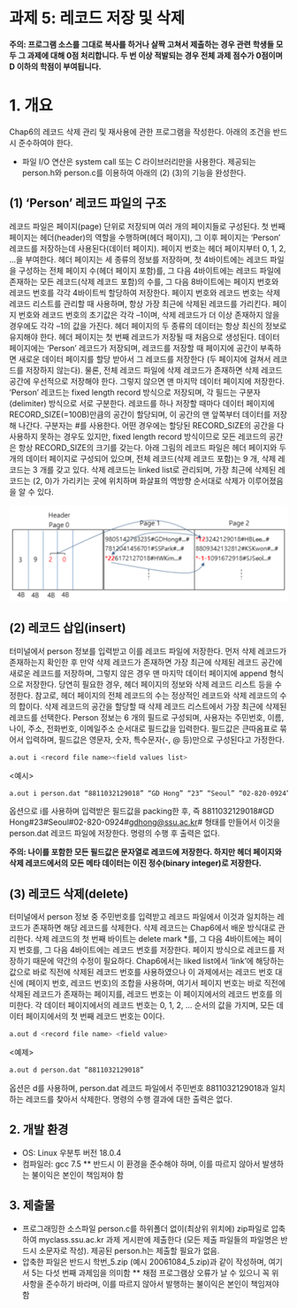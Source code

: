 # 과제 5: 레코드 저장 및 삭제

**주의: 프로그램 소스를 그대로 복사를 하거나 살짝 고쳐서 제출하는 경우 관련 학생들 모두 그 과제에 대해 0점 처리합니다. 두 번 이상 적발되는 경우 전체 과제 점수가 0점이며 D 이하의 학점이 부여됩니다.**

# 1. 개요 

Chap6의 레코드 삭제 관리 및 재사용에 관한 프로그램을 작성한다. 아래의 조건을 반드시 준수하여야 한다.

- 파일 I/O 연산은 system call 또는 C 라이브러리만을 사용한다.
제공되는 person.h와 person.c를 이용하여 아래의 (2) (3)의 기능을 완성한다.

## (1) ‘Person’ 레코드 파일의 구조

레코드 파일은 페이지(page) 단위로 저장되며 여러 개의 페이지들로 구성된다. 첫 번째 페이지는 헤더(header)의 역할을 수행하며(헤더 페이지), 그 이후 페이지는 ‘Person’ 레코드를 저장하는데 사용된다(데이터 페이지). 페이지 번호는 헤더 페이지부터 0, 1, 2, ...을 부여한다.
헤더 페이지는 세 종류의 정보를 저장하며, 첫 4바이트에는 레코드 파일을 구성하는 전체 페이지 수(헤더 페이지 포함)를, 그 다음 4바이트에는 레코드 파일에 존재하는 모든 레코드(삭제 레코드 포함)의 수를, 그 다음 8바이트에는 페이지 번호와 레코드 번호를 각각 4바이트씩 할당하여 저장한다. 페이지 번호와 레코드 번호는 삭제 레코드 리스트를 관리할 때 사용하며, 항상 가장 최근에 삭제된 레코드를 가리킨다. 페이지 번호와 레코드 번호의 초기값은 각각 –1이며, 삭제 레코드가 더 이상 존재하지 않을 경우에도 각각 –1의 값을 가진다. 헤더 페이지의 두 종류의 데이터는 항상 최신의 정보로 유지해야 한다. 헤더 페이지는 첫 번째 레코드가 저장될 때 처음으로 생성된다.
데이터 페이지에는 ‘Person’ 레코드가 저장되며, 레코드를 저장할 때 페이지에 공간이 부족하면 새로운 데이터 페이지를 할당 받아서 그 레코드를 저장한다 (두 페이지에 걸쳐서 레코드를 저장하지 않는다). 물론, 전체 레코드 파일에 삭제 레코드가 존재하면 삭제 레코드 공간에 우선적으로 저장해야 한다. 그렇지 않으면 맨 마지막 데이터 페이지에 저장한다.
‘Person’ 레코드는 fixed length record 방식으로 저장되며, 각 필드는 구분자(delimiter) 방식으로 서로 구분한다. 레코드를 하나 저장할 때마다 데이터 페이지에 RECORD_SIZE(=100B)만큼의 공간이 할당되며, 이 공간의 맨 앞쪽부터 데이터를 저장해 나간다. 구분자는 #를 사용한다. 어떤 경우에는 할당된 RECORD_SIZE의 공간을 다 사용하지 못하는 경우도 있지만, fixed length record 방식이므로 모든 레코드의 공간은 항상 RECORD_SIZE의 크기를 갖는다.
아래 그림의 레코드 파일은 헤더 페이지와 두 개의 데이터 페이지로 구성되어 있으며, 전체 레코드(삭제 레코드 포함)는 9 개, 삭제 레코드는 3 개를 갖고 있다. 삭제 레코드는 linked list로 관리되며, 가장 최근에 삭제된 레코드는 (2, 0)가 가리키는 곳에 위치하며 화살표의 역방향 순서대로 삭제가 이루어졌음을 알 수 있다.

![img](header.png)

## (2) 레코드 삽입(insert)

터미널에서 person 정보를 입력받고 이를 레코드 파일에 저장한다. 먼저 삭제 레코드가 존재하는지 확인한 후 만약 삭제 레코드가 존재하면 가장 최근에 삭제된 레코드 공간에 새로운 레코드를 저장하며, 그렇지 않은 경우 맨 마지막 데이터 페이지에 append 형식으로 저장한다. 당연히 필요한 경우, 헤더 페이지의 정보와 삭제 레코드 리스트 등을 수정한다. 참고로, 헤더 페이지의 전체 레코드의 수는 정상적인 레코드와 삭제 레코드의 수의 합이다.
삭제 레코드의 공간을 할당할 때 삭제 레코드 리스트에서 가장 최근에 삭제된 레코드를 선택한다.
Person 정보는 6 개의 필드로 구성되며, 사용자는 주민번호, 이름, 나이, 주소, 전화번호, 이메일주소 순서대로 필드값을 입력한다. 필드값은 큰따옴표로 묶어서 입력하며, 필드값은 영문자, 숫자, 특수문자(-, @ 등)만으로 구성된다고 가정한다. 

```sh
a.out i <record file name><field values list>
```

<예시>
```sh
a.out i person.dat “8811032129018” “GD Hong” “23” “Seoul” “02-820-0924” “gdhong@ssu.ac.kr”
```

옵션으로 i를 사용하며 입력받은 필드값을 packing한 후, 즉 8811032129018#GD Hong#23#Seoul#02-820-0924#gdhong@ssu.ac.kr# 형태를 만들어서 이것을 person.dat 레코드 파일에 저장한다. 명령의 수행 후 출력은 없다.

**주의: 나이를 포함한 모든 필드값은 문자열로 레코드에 저장한다. 하지만 헤더 페이지와 삭제 레코드에서의 모든 메타 데이터는 이진 정수(binary integer)로 저장한다.**

## (3) 레코드 삭제(delete)

터미널에서 person 정보 중 주민번호를 입력받고 레코드 파일에서 이것과 일치하는 레코드가 존재하면 해당 레코드를 삭제한다.
삭제 레코드는 Chap6에서 배운 방식대로 관리한다. 삭제 레코드의 첫 번째 바이트는 delete mark *를, 그 다음 4바이트에는 페이지 번호를, 그 다음 4바이트에는 레코드 번호를 저장한다.
페이지 방식으로 레코드를 저장하기 때문에 약간의 수정이 필요하다. Chap6에서는 liked list에서 ‘link’에 해당하는 값으로 바로 직전에 삭제된 레코드 번호를 사용하였으나 이 과제에서는 레코드 번호 대신에 (페이지 번호, 레코드 번호)의 조합을 사용하며, 여기서 페이지 번호는 바로 직전에 삭제된 레코드가 존재하는 페이지를, 레코드 번호는 이 페이지에서의 레코드 번호를 의미한다. 각 데이터 페이지에서의 레코드 번호는 0, 1, 2, ... 순서의 값을 가지며, 모든 데이터 페이지에서의 첫 번째 레코드 번호는 0이다.

```sh
a.out d <record file name> <field value>
```

<예제>
```sh
a.out d person.dat “8811032129018”
```

옵션은 d를 사용하며, person.dat 레코드 파일에서 주민번호 8811032129018과 일치하는 레코드를 찾아서 삭제한다. 명령의 수행 결과에 대한 출력은 없다.

## 2. 개발 환경
- OS: Linux 우분투 버전 18.0.4
- 컴파일러: gcc 7.5
** 반드시 이 환경을 준수해야 하며, 이를 따르지 않아서 발생하는 불이익은 본인이 책임져야 함

## 3. 제출물

- 프로그래밍한 소스파일 person.c를 하위폴더 없이(최상위 위치에) zip파일로 압축하여  myclass.ssu.ac.kr 과제 게시판에 제출한다 (모든 제출 파일들의 파일명은 반드시 소문자로 작성). 제공된 person.h는 제출할 필요가 없음.
- 압축한 파일은 반드시 학번_5.zip (예시 20061084_5.zip)과 같이 작성하며, 여기서 5는 다섯 번째 과제임을 의미함
** 채점 프로그램상 오류가 날 수 있으니 꼭 위 사항을 준수하기 바라며, 이를 따르지 않아서 발행하는 불이익은 본인이 책임져야 함
